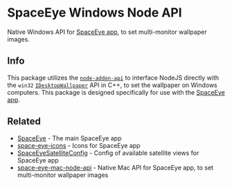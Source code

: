 # SpaceEye Windows Node API

Native Windows API for [SpaceEye app](https://github.com/KYDronePilot/SpaceEye),
to set multi-monitor wallpaper images.

## Info

This package utilizes the
[`node-addon-api`](https://github.com/nodejs/node-addon-api) to interface NodeJS
directly with the `win32`
[`IDesktopWallpaper`](https://docs.microsoft.com/en-us/windows/win32/api/shobjidl_core/nn-shobjidl_core-idesktopwallpaper)
API in C++, to set the wallpaper on Windows computers. This package is designed
specifically for use with the [SpaceEye
app](https://github.com/KYDronePilot/SpaceEye).

## Related

- [SpaceEye](https://github.com/KYDronePilot/SpaceEye) - The main SpaceEye app
- [space-eye-icons](https://github.com/KYDronePilot/space-eye-icons) - Icons for
  SpaceEye app
- [SpaceEyeSatelliteConfig](https://github.com/KYDronePilot/SpaceEyeSatelliteConfig) -
  Config of available satellite views for SpaceEye app
- [space-eye-mac-node-api](https://github.com/KYDronePilot/space-eye-mac-node-api) -
  Native Mac API for SpaceEye app, to set multi-monitor wallpaper images
